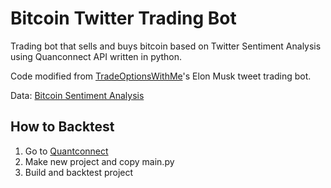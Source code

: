 # Bitcoin Twitter Trading Bot

Trading bot that sells and buys bitcoin based on Twitter Sentiment Analysis using Quanconnect API written in python.

Code modified from [TradeOptionsWithMe](https://www.youtube.com/watch?v=X7XwkHsE-4Y)'s Elon Musk tweet trading bot.

Data: [Bitcoin Sentiment Analysis](https://www.kaggle.com/codeblogger/bitcoin-sentiment-analysis/data)

## How to Backtest
1. Go to [Quantconnect](https://www.quantconnect.com/terminal/)
2. Make new project and copy main.py
3. Build and backtest project
